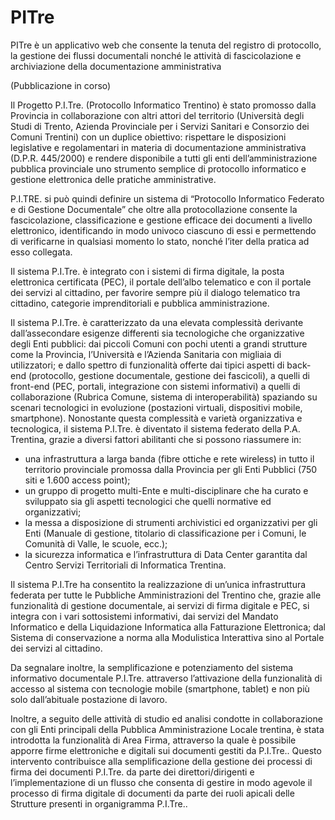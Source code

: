 # PITre
PITre è un applicativo web che consente la tenuta del registro di protocollo, la gestione dei flussi documentali nonché le attività di fascicolazione e archiviazione della documentazione amministrativa 

(Pubblicazione in corso)

Il Progetto P.I.Tre. (Protocollo Informatico Trentino) è stato promosso dalla Provincia in collaborazione con altri attori del territorio (Università degli Studi di Trento, Azienda Provinciale per i Servizi Sanitari e Consorzio dei Comuni Trentini) con un duplice obiettivo: rispettare le disposizioni legislative e regolamentari in materia di documentazione amministrativa (D.P.R. 445/2000) e rendere disponibile a tutti gli enti dell’amministrazione pubblica provinciale uno strumento semplice di protocollo informatico e gestione elettronica delle pratiche amministrative.

P.I.TRE. si può quindi definire un sistema di “Protocollo Informatico Federato e di Gestione Documentale” che oltre alla protocollazione consente la fascicolazione, classificazione e gestione efficace dei documenti a livello elettronico, identificando in modo univoco ciascuno di essi e permettendo di verificarne in qualsiasi momento lo stato, nonché l’iter della pratica ad esso collegata.

Il sistema P.I.Tre. è integrato con i sistemi di firma digitale, la posta elettronica certificata (PEC), il portale dell’albo telematico e con il portale dei servizi al cittadino, per favorire sempre più il dialogo telematico tra cittadino, categorie imprenditoriali e pubblica amministrazione.

Il sistema P.I.Tre. è caratterizzato da una elevata complessità derivante dall’assecondare esigenze differenti sia tecnologiche che organizzative degli Enti pubblici: dai piccoli Comuni con pochi utenti a grandi strutture come la Provincia, l’Università e l’Azienda Sanitaria con migliaia di utilizzatori; e dallo spettro di funzionalità offerte dai tipici aspetti di back-end (protocollo, gestione documentale, gestione dei fascicoli), a quelli di front-end (PEC, portali, integrazione con sistemi informativi) a quelli di collaborazione (Rubrica Comune, sistema di interoperabilità) spaziando su scenari tecnologici in evoluzione (postazioni virtuali, dispositivi mobile, smartphone). Nonostante questa complessità e varietà organizzativa e tecnologica, il sistema P.I.Tre. è diventato il sistema federato della P.A. Trentina, grazie a diversi fattori abilitanti che si possono riassumere in:

* una infrastruttura a larga banda (fibre ottiche e rete wireless) in tutto il territorio provinciale promossa dalla Provincia per gli Enti Pubblici (750 siti e 1.600 access point);
* un gruppo di progetto multi-Ente e multi-disciplinare che ha curato e sviluppato sia gli aspetti tecnologici che quelli normative ed organizzativi;
* la messa a disposizione di strumenti archivistici ed organizzativi per gli Enti (Manuale di gestione, titolario di classificazione per i Comuni, le Comunità di Valle, le scuole, ecc.);
* la sicurezza informatica e l’infrastruttura di Data Center garantita dal Centro Servizi Territoriali di Informatica Trentina.

Il sistema P.I.Tre ha consentito la realizzazione di un’unica infrastruttura federata per tutte le Pubbliche Amministrazioni del Trentino che, grazie alle funzionalità di gestione documentale, ai servizi di firma digitale e PEC, si integra con i vari sottosistemi informativi, dai servizi del Mandato Informatico e della Liquidazione Informatica alla Fatturazione Elettronica; dal Sistema di conservazione a norma alla Modulistica Interattiva sino al Portale dei servizi al cittadino.

Da segnalare inoltre, la semplificazione e potenziamento del sistema informativo documentale P.I.Tre. attraverso l’attivazione della funzionalità di accesso al sistema con tecnologie mobile (smartphone, tablet) e non più solo dall’abituale postazione di lavoro.

Inoltre, a seguito delle attività di studio ed analisi condotte in collaborazione con gli Enti principali della Pubblica Amministrazione Locale trentina, è stata introdotta la funzionalità di Area Firma, attraverso la quale è possibile apporre firme elettroniche e digitali sui documenti gestiti da P.I.Tre.. Questo intervento contribuisce alla semplificazione della gestione dei processi di firma dei documenti P.I.Tre. da parte dei direttori/dirigenti e l’implementazione di un flusso che consenta di gestire in modo agevole il processo di firma digitale di documenti da parte dei ruoli apicali delle Strutture presenti in organigramma P.I.Tre..


